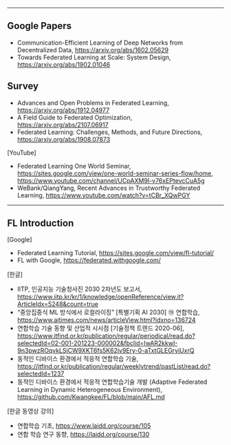 

***
## Google Papers  
- Communication-Efficient Learning of Deep Networks from Decentralized Data, https://arxiv.org/abs/1602.05629  
- Towards Federated Learning at Scale: System Design, https://arxiv.org/abs/1902.01046  

## Survey  
- Advances and Open Problems in Federated Learning, https://arxiv.org/abs/1912.04977  
- A Field Guide to Federated Optimization, https://arxiv.org/abs/2107.06917  
- Federated Learning: Challenges, Methods, and Future Directions, https://arxiv.org/abs/1908.07873   

[YouTube]
- Federated Learning One World Seminar, https://sites.google.com/view/one-world-seminar-series-flow/home, https://www.youtube.com/channel/UCpAXM9I-v76xEPtevcCuA5g
- WeBank/QiangYang, Recent Advances in Trustworthy Federated Learning, https://www.youtube.com/watch?v=tCBr_XQwPGY
***

## FL Introduction

[Google]
- Federated Learning Tutorial, https://sites.google.com/view/fl-tutorial/
- FL with Google, https://federated.withgoogle.com/  

[한글]
- IITP, 인공지능 기술청사진 2030 2차년도 보고서, https://www.iitp.kr/kr/1/knowledge/openReference/view.it?ArticleIdx=5248&count=true   
- “중앙집중식 ML 방식에서 로컬라이징” [특별기획 AI 2030] ⑲ 연합학습, https://www.aitimes.com/news/articleView.html?idxno=136724   
- 연합학습 기술 동향 및 산업적 시사점 [기술정책 트렌드 2020-06], https://www.itfind.or.kr/publication/regular/periodical/read.do?selectedId=02-001-201223-000002&fbclid=IwAR2kkwI-9n3pwzROqvkLSjCW9XKT6fs5K62jv9Ery-0-aTxtGLEGryiUxrQ   
- 동적인 디바이스 환경에서 적응적 연합학습 기술, https://itfind.or.kr/publication/regular/weeklytrend/pastList/read.do?selectedId=1237   
- 동적인 디바이스 환경에서 적응적 연합학습기술 개발 (Adaptive Federated Learning in Dynamic Heterogeneous Environment), https://github.com/Kwangkee/FL/blob/main/AFL.md   

[한글 동영상 강의]  
- 연합학습 기초, https://www.laidd.org/course/105  
- 연합 학습 연구 동향, https://laidd.org/course/130

